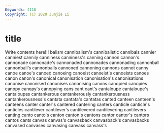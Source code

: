 ```yaml
---
Keywords: 4118
Copyright: (C) 2020 Junjie Li
---
```


# title

Write contents here!!!
balism 
cannibalism's 
cannibalistic
cannibals 
cannier 
canniest 
cannily 
canniness 
canniness's 
canning 
cannon 
cannon's 
cannonade
cannonade's 
cannonaded 
cannonades 
cannonading 
cannonball 
cannonball's 
cannonballs 
cannoned 
cannoning 
cannons
cannot 
canny 
canoe 
canoe's 
canoed 
canoeing 
canoeist 
canoeist's 
canoeists 
canoes
canon 
canon's 
canonical 
canonisation 
canonisation's 
canonisations 
canonise 
canonised 
canonises 
canonising
canons 
canopied 
canopies 
canopy 
canopy's 
canopying 
cans 
cant 
cant's 
cantaloupe
cantaloupe's 
cantaloupes 
cantankerous 
cantankerously 
cantankerousness 
cantankerousness's 
cantata 
cantata's 
cantatas 
canted
canteen 
canteen's 
canteens 
canter 
canter's 
cantered 
cantering 
canters 
canticle 
canticle's
canticles 
cantilever 
cantilever's 
cantilevered 
cantilevering 
cantilevers 
canting 
canto 
canto's 
canton
canton's 
cantons 
cantor 
cantor's 
cantors 
cantos 
cants 
canvas 
canvas's 
canvasback
canvasback's 
canvasbacks 
canvased 
canvases 
canvasing 
canvass 
canvass's 
